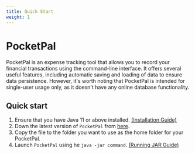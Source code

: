 ```yaml
---
title: Quick Start
weight: 1
---
```


# PocketPal 
PocketPal is an expense tracking tool that allows you to record your financial transactions using the command-line interface. It offers several useful features, including automatic saving and loading of data to ensure data persistence. However, it's worth noting that PocketPal is intended for single-user usage only, as it doesn't have any online database functionality.

## Quick start

1. Ensure that you have Java 11 or above installed. [(Installation Guide)](https://docs.oracle.com/en/java/javase/11/install/overview-jdk-installation.html#GUID-8677A77F-231A-40F7-98B9-1FD0B48C346A)
2. Down the latest version of `PocketPal` from [here](https://github.com/AY2223S2-CS2113-W15-2/tp/releases/tag/v1.0).
3. Copy the file to the folder you want to use as the home folder for your PocketPal.
4. Launch `PocketPal` using he `java -jar command`. [(Running JAR Guide)](https://se-education.org/guides/tutorials/jar.html#running-jar-files)
